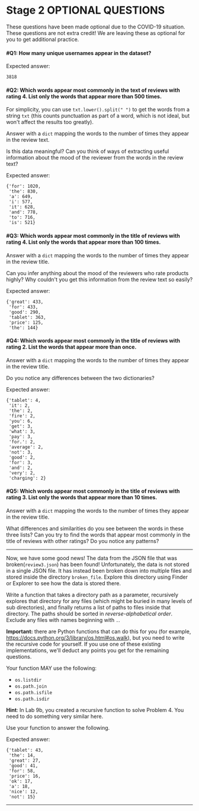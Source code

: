 # Stage 2 OPTIONAL QUESTIONS 

These questions have been made optional due to the COVID-19 situation. These questions are not extra credit! We are leaving these as optional for you to get additional practice.

#### #Q1: How many unique usernames appear in the dataset?

Expected answer:
```
3818
```

#### #Q2: Which words appear most commonly in the text of reviews with rating 4. List only the words that appear more than 500 times.

For simplicity, you can use `txt.lower().split(" ")` to get the words from a string `txt` (this counts punctuation as part of a word, which is not ideal, but won't affect the results too greatly).

Answer with a `dict` mapping the words to the number of times they appear in the review text.

Is this data meaningful? Can you think of ways of extracting useful information about the mood of the reviewer from the words in the review text?

Expected answer:
```
{'for': 1020,
 'the': 830,
 'a': 649,
 'i': 577,
 'it': 628,
 'and': 778,
 'to': 716,
 'is': 521}
```

#### #Q3: Which words appear most commonly in the title of reviews with rating 4. List only the words that appear more than 100 times.

Answer with a `dict` mapping the words to the number of times they appear in the review title.

Can you infer anything about the mood of the reviewers who rate products highly? Why couldn't you get this information from the review text so easily?

Expected answer:
```
{'great': 433,
 'for': 433,
 'good': 290,
 'tablet': 363,
 'price': 125,
 'the': 144}
```

#### #Q4: Which words appear most commonly in the title of reviews with rating 2. List the words that appear more than once.

Answer with a `dict` mapping the words to the number of times they appear in the review title.

Do you notice any differences between the two dictionaries?

Expected answer:
```
{'tablet': 4,
 'it': 2,
 'the': 2,
 'fire': 2,
 'you': 6,
 'get': 3,
 'what': 3,
 'pay': 3,
 'for.': 2,
 'average': 2,
 'not': 3,
 'good': 2,
 'for': 3,
 'and': 2,
 'very': 2,
 'charging': 2}
```

#### #Q5: Which words appear most commonly in the title of reviews with rating 3. List only the words that appear more than 10 times.

Answer with a `dict` mapping the words to the number of times they appear in the review title.

What differences and similarities do you see between the words in these three lists? Can you try to find the words that appear most commonly in the title of reviews with other ratings? Do you notice any patterns?

----
Now, we have some good news! The data from the JSON file that was broken(`review3.json`) has been found! Unfortunately, the data is not stored in a single JSON file. It has instead been broken down into multiple files and stored inside the directory `broken_file`. Explore this directory using Finder or Explorer to see how the data is stored there.

Write a function that takes a directory path as a parameter,
recursively explores that directory for any files (which might be
buried in many levels of sub directories), and finally returns a list
of paths to files inside that directory. The paths should be sorted
in *reverse-alphabetical order*. Exclude any files with names beginning
with `.`.

**Important:** there are Python functions that can do this for you
  (for example, https://docs.python.org/3/library/os.html#os.walk),
  but you need to write the recursive code for yourself.  If you use
  one of these existing implementations, we'll deduct any points you
  get for the remaining questions.

Your function MAY use the following:
* `os.listdir`
* `os.path.join`
* `os.path.isfile`
* `os.path.isdir`

**Hint**: In Lab 9b, you created a recursive function to solve Problem 4. You need to do something very similar here.

Use your function to answer the following.

Expected answer:
```
{'tablet': 43,
 'the': 14,
 'great': 27,
 'good': 41,
 'for': 58,
 'price': 16,
 'ok': 17,
 'a': 18,
 'nice': 12,
 'not': 15}
```

----
